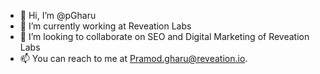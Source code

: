 - 👋 Hi, I’m @pGharu
- 🌱 I’m currently working at Reveation Labs
- 💞️ I’m looking to collaborate on SEO and Digital Marketing of Reveation Labs
- 📫 You can reach to me at Pramod.gharu@reveation.io.

<!---
pGharu/pGharu is a ✨ special ✨ repository because its `README.md` (this file) appears on your GitHub profile.
You can click the Preview link to take a look at your changes.
--->
